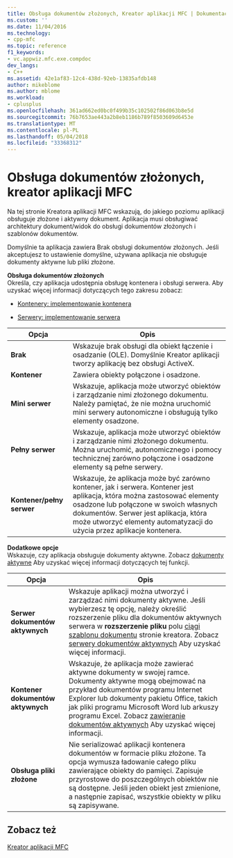 ```yaml
---
title: Obsługa dokumentów złożonych, Kreator aplikacji MFC | Dokumentacja firmy Microsoft
ms.custom: ''
ms.date: 11/04/2016
ms.technology:
- cpp-mfc
ms.topic: reference
f1_keywords:
- vc.appwiz.mfc.exe.compdoc
dev_langs:
- C++
ms.assetid: 42e1af83-12c4-438d-92eb-13835afdb148
author: mikeblome
ms.author: mblome
ms.workload:
- cplusplus
ms.openlocfilehash: 361ad662ed0bc0f499b35c102502f86d063b8e5d
ms.sourcegitcommit: 76b7653ae443a2b8eb1186b789f8503609d6453e
ms.translationtype: MT
ms.contentlocale: pl-PL
ms.lasthandoff: 05/04/2018
ms.locfileid: "33368312"
---
```

# <a name="compound-document-support-mfc-application-wizard"></a>Obsługa dokumentów złożonych, kreator aplikacji MFC
Na tej stronie Kreatora aplikacji MFC wskazują, do jakiego poziomu aplikacji obsługuje złożone i aktywny dokument. Aplikacja musi obsługiwać architektury dokument/widok do obsługi dokumentów złożonych i szablonów dokumentów.  
  
 Domyślnie ta aplikacja zawiera Brak obsługi dokumentów złożonych. Jeśli akceptujesz to ustawienie domyślne, używana aplikacja nie obsługuje dokumenty aktywne lub pliki złożone.  
  
 **Obsługa dokumentów złożonych**  
 Określa, czy aplikacja udostępnia obsługę kontenera i obsługi serwera. Aby uzyskać więcej informacji dotyczących tego zakresu zobacz:  
  
-   [Kontenery: implementowanie kontenera](../../mfc/containers-implementing-a-container.md)  
  
-   [Serwery: implementowanie serwera](../../mfc/servers-implementing-a-server.md)  
  
|Opcja|Opis|  
|------------|-----------------|  
|**Brak**|Wskazuje brak obsługi dla obiekt łączenie i osadzanie (OLE). Domyślnie Kreator aplikacji tworzy aplikację bez obsługi ActiveX.|  
|**Kontener**|Zawiera obiekty połączone i osadzone.|  
|**Mini serwer**|Wskazuje, aplikacja może utworzyć obiektów i zarządzanie nimi złożonego dokumentu. Należy pamiętać, że nie można uruchomić mini serwery autonomiczne i obsługują tylko elementy osadzone.|  
|**Pełny serwer**|Wskazuje, aplikacja może utworzyć obiektów i zarządzanie nimi złożonego dokumentu. Można uruchomić, autonomicznego i pomocy technicznej zarówno połączone i osadzone elementy są pełne serwery.|  
|**Kontener/pełny serwer**|Wskazuje, że aplikacja może być zarówno kontener, jak i serwera. Kontener jest aplikacja, która można zastosować elementy osadzone lub połączone w swoich własnych dokumentów. Serwer jest aplikacja, która może utworzyć elementy automatyzacji do użycia przez aplikacje kontenera.|  
  
 **Dodatkowe opcje**  
 Wskazuje, czy aplikacja obsługuje dokumenty aktywne. Zobacz [dokumenty aktywne](../../mfc/active-documents.md) Aby uzyskać więcej informacji dotyczących tej funkcji.  
  
|Opcja|Opis|  
|------------|-----------------|  
|**Serwer dokumentów aktywnych**|Wskazuje aplikacji można utworzyć i zarządzać nimi dokumenty aktywne. Jeśli wybierzesz tę opcję, należy określić rozszerzenie pliku dla dokumentów aktywnych serwera w **rozszerzenie pliku** polu [ciągi szablonu dokumentu](../../mfc/reference/document-template-strings-mfc-application-wizard.md) stronie kreatora. Zobacz [serwery dokumentów aktywnych](../../mfc/active-document-servers.md) Aby uzyskać więcej informacji.|  
|**Kontener dokumentów aktywnych**|Wskazuje, że aplikacja może zawierać aktywne dokumenty w swojej ramce. Dokumenty aktywne mogą obejmować na przykład dokumentów programu Internet Explorer lub dokumenty pakietu Office, takich jak pliki programu Microsoft Word lub arkuszy programu Excel. Zobacz [zawieranie dokumentów aktywnych](../../mfc/active-document-containment.md) Aby uzyskać więcej informacji.|  
|**Obsługa pliki złożone**|Nie serializować aplikacji kontenera dokumentów w formacie pliku złożone. Ta opcja wymusza ładowanie całego pliku zawierające obiekty do pamięci. Zapisuje przyrostowe do poszczególnych obiektów nie są dostępne. Jeśli jeden obiekt jest zmienione, a następnie zapisać, wszystkie obiekty w pliku są zapisywane.|  
  
## <a name="see-also"></a>Zobacz też  
 [Kreator aplikacji MFC](../../mfc/reference/mfc-application-wizard.md)

